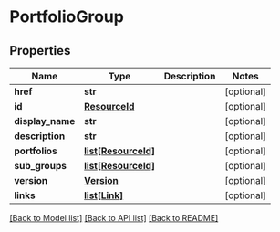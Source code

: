 # PortfolioGroup

## Properties
Name | Type | Description | Notes
------------ | ------------- | ------------- | -------------
**href** | **str** |  | [optional] 
**id** | [**ResourceId**](ResourceId.md) |  | [optional] 
**display_name** | **str** |  | [optional] 
**description** | **str** |  | [optional] 
**portfolios** | [**list[ResourceId]**](ResourceId.md) |  | [optional] 
**sub_groups** | [**list[ResourceId]**](ResourceId.md) |  | [optional] 
**version** | [**Version**](Version.md) |  | [optional] 
**links** | [**list[Link]**](Link.md) |  | [optional] 

[[Back to Model list]](../README.md#documentation-for-models) [[Back to API list]](../README.md#documentation-for-api-endpoints) [[Back to README]](../README.md)


